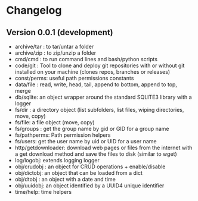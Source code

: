 # Changelog



## Version 0.0.1 (development)
- archive/tar : to tar/untar a folder
- archive/zip : to zip/unzip a folder
- cmd/cmd : to run command lines and bash/python scripts
- code/git : Tool to clone and deploy git repositories with or without git installed on your machine (clones repos, branches or releases)
- const/perms: useful path permissions constants 
- data/file : read, write, head, tail, append to bottom, append to top, merge
- db/sqlite: an object wrapper around the standard SQLITE3 library with a logger
- fs/dir : a directory object (list subfolders, list files, wiping directories, move, copy)
- fs/file: a file object (move, copy)
- fs/groups : get the group name by gid or GID for a group name
- fs/pathperms: Path permission helpers
- fs/users: get the user name by uid or UID for a user name
- http/getdownloader: download web pages or files from the internet with a get download method and save the files to disk (similar to wget) 
- log/logobj: extends logging logger
- obj/crudobj : an object for CRUD operations + enable/disable
- obj/dictobj: an object that can be loaded from a dict
- obj/dtobj : an object with a date and time
- obj/uuidobj: an object identified by a UUID4 unique identifier
- time/help: time helpers
